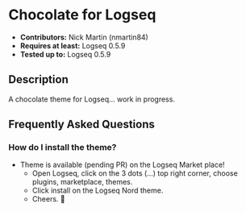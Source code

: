 # Chocolate for Logseq

- **Contributors:** Nick Martin (nmartin84)
- **Requires at least:** Logseq 0.5.9
- **Tested up to:** Logseq 0.5.9

## Description

A chocolate theme for Logseq... work in progress.

## Frequently Asked Questions

### How do I install the theme?
- Theme is available (pending PR) on the Logseq Market place!
  - Open Logseq, click on the 3 dots (...) top right corner, choose plugins, marketplace, themes.
  - Click install on the Logseq Nord theme.
  - Cheers. 🍻
